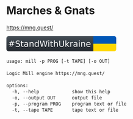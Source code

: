 Marches & Gnats
==
https://mng.quest/

[![standwithukraine](docs/StandWithUkraine.svg)](https://ukrainewar.carrd.co/)


```
usage: mill -p PROG [-t TAPE] [-o OUT]

Logic Mill engine https://mng.quest/

options:
  -h, --help            show this help
  -o, --output OUT      output file
  -p, --program PROG    program text or file
  -t, --tape TAPE       tape text or file
```
